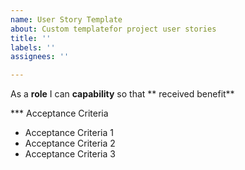 ```yaml
---
name: User Story Template
about: Custom templatefor project user stories
title: ''
labels: ''
assignees: ''

---
```


As a **role** I can **capability** so that ** received benefit**

*** Acceptance Criteria 

- Acceptance Criteria 1
- Acceptance Criteria 2
- Acceptance Criteria 3
